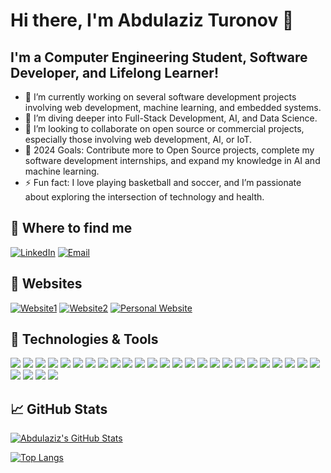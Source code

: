 # Hi there, I'm Abdulaziz Turonov 👋

## I'm a Computer Engineering Student, Software Developer, and Lifelong Learner!

- 🔭 I’m currently working on several software development projects involving web development, machine learning, and embedded systems.
- 🌱 I’m diving deeper into Full-Stack Development, AI, and Data Science.
- 👯 I’m looking to collaborate on open source or commercial projects, especially those involving web development, AI, or IoT.
- 🥅 2024 Goals: Contribute more to Open Source projects, complete my software development internships, and expand my knowledge in AI and machine learning.
- ⚡ Fun fact: I love playing basketball and soccer, and I’m passionate about exploring the intersection of technology and health.

## 💼 Where to find me
[![LinkedIn](https://img.shields.io/badge/-Abdulaziz%20Turonov-blue?style=flat-square&logo=Linkedin&logoColor=white&link=https://www.linkedin.com/in/abdulaziz-turonov-63ab3a260/)](https://www.linkedin.com/in/abdulaziz-turonov-63ab3a260/)
[![Email](https://img.shields.io/badge/-Email-D14836?style=flat-square&logo=Gmail&logoColor=white&link=mailto:aturonov@mun.ca)](mailto:aturonov@mun.ca)

## 🔗 Websites
[![Website1](https://img.shields.io/badge/-OnshapeGuideGenerator-5522FA?style=flat-square&logo=Website&logoColor=white&link=https://www.onshapeguidegenerator.ca/)](https://www.onshapeguidegenerator.ca/)
[![Website2](https://img.shields.io/badge/-CarbonRepay-22D3FA?style=flat-square&logo=Website&logoColor=white&link=https://abdultur.github.io/CarbonRepay/)](https://abdultur.github.io/CarbonRepay/)
[![Personal Website](https://img.shields.io/badge/-abdulturonov.ca-000000?style=flat-square&logo=Website&logoColor=white&link=https://abdulturonov.ca)](https://abdulturonov.ca)

## 🔧 Technologies & Tools
![](https://img.shields.io/badge/Code-Java-informational?style=flat&logo=java&logoColor=white&color=2bbc8a)
![](https://img.shields.io/badge/Code-Python-informational?style=flat&logo=python&logoColor=white&color=2bbc8a)
![](https://img.shields.io/badge/Code-C/C++-informational?style=flat&logo=cplusplus&logoColor=white&color=2bbc8a)
![](https://img.shields.io/badge/Code-C%23-informational?style=flat&logo=csharp&logoColor=white&color=2bbc8a)
![](https://img.shields.io/badge/Code-SQL-informational?style=flat&logo=postgresql&logoColor=white&color=2bbc8a)
![](https://img.shields.io/badge/Code-JavaScript/TypeScript-informational?style=flat&logo=javascript&logoColor=white&color=2bbc8a)
![](https://img.shields.io/badge/Code-HTML/CSS-informational?style=flat&logo=html5&logoColor=white&color=2bbc8a)
![](https://img.shields.io/badge/Code-XML-informational?style=flat&logo=xml&logoColor=white&color=2bbc8a)
![](https://img.shields.io/badge/Code-MATLAB-informational?style=flat&logo=mathworks&logoColor=white&color=2bbc8a)
![](https://img.shields.io/badge/Code-VHDL/Verilog-informational?style=flat&logo=verilog&logoColor=white&color=2bbc8a)
![](https://img.shields.io/badge/Framework-React-informational?style=flat&logo=react&logoColor=white&color=2bbc8a)
![](https://img.shields.io/badge/Framework-Vue-informational?style=flat&logo=vue.js&logoColor=white&color=2bbc8a)
![](https://img.shields.io/badge/Framework-Node.js/Express-informational?style=flat&logo=node.js&logoColor=white&color=2bbc8a)
![](https://img.shields.io/badge/Framework-.NET-informational?style=flat&logo=dotnet&logoColor=white&color=2bbc8a)
![](https://img.shields.io/badge/Framework-Flask/Django-informational?style=flat&logo=flask&logoColor=white&color=2bbc8a)
![](https://img.shields.io/badge/Framework-FastAPI-informational?style=flat&logo=fastapi&logoColor=white&color=2bbc8a)
![](https://img.shields.io/badge/Framework-Android_SDK-informational?style=flat&logo=android&logoColor=white&color=2bbc8a)
![](https://img.shields.io/badge/Framework-PostgreSQL/SQLite-informational?style=flat&logo=postgresql&logoColor=white&color=2bbc8a)
![](https://img.shields.io/badge/Framework-Pandas/NumPy-informational?style=flat&logo=pandas&logoColor=white&color=2bbc8a)
![](https://img.shields.io/badge/Tools-Git/GitHub-informational?style=flat&logo=git&logoColor=white&color=2bbc8a)
![](https://img.shields.io/badge/Tools-Docker-informational?style=flat&logo=docker&logoColor=white&color=2bbc8a)
![](https://img.shields.io/badge/Tools-Qt-informational?style=flat&logo=qt&logoColor=white&color=2bbc8a)
![](https://img.shields.io/badge/Tools-Bash-informational?style=flat&logo=gnubash&logoColor=white&color=2bbc8a)
![](https://img.shields.io/badge/Tools-Linux-informational?style=flat&logo=linux&logoColor=white&color=2bbc8a)
![](https://img.shields.io/badge/Tools-Jira-informational?style=flat&logo=jira&logoColor=white&color=2bbc8a)
![](https://img.shields.io/badge/Tools-CI/CD-informational?style=flat&logo=githubactions&logoColor=white&color=2bbc8a)
![](https://img.shields.io/badge/Tools-Android_Studio-informational?style=flat&logo=androidstudio&logoColor=white&color=2bbc8a)
![](https://img.shields.io/badge/Tools-Firebase-informational?style=flat&logo=firebase&logoColor=white&color=2bbc8a)
![](https://img.shields.io/badge/Tools-Excel-informational?style=flat&logo=microsoftexcel&logoColor=white&color=2bbc8a)


## 📈 GitHub Stats
[![Abdulaziz's GitHub Stats](https://github-readme-stats.vercel.app/api?username=AbdulTur&show_icons=true&theme=radical)](https://github.com/AbdulTur)

[![Top Langs](https://github-readme-stats.vercel.app/api/top-langs/?username=AbdulTur&layout=compact&theme=radical)](https://github.com/AbdulTur)




